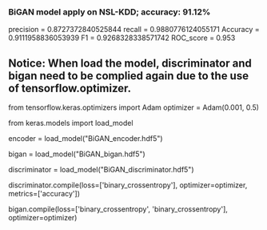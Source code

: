### BiGAN model apply on NSL-KDD; accuracy: 91.12%
precision = 0.8727372840525844
recall = 0.9880776124055171
Accuracy = 0.9111958836053939
F1 = 0.9268328338571742
ROC_score = 0.953

## Notice: When load the model, discriminator and bigan need to be complied again due to the use of tensorflow.optimizer.

from tensorflow.keras.optimizers import Adam optimizer = Adam(0.001, 0.5)

from keras.models import load_model

encoder = load_model("BiGAN_encoder.hdf5")

bigan = load_model("BiGAN_bigan.hdf5")

discriminator = load_model("BiGAN_discriminator.hdf5")

discriminator.compile(loss=['binary_crossentropy'], optimizer=optimizer, metrics=['accuracy'])

bigan.compile(loss=['binary_crossentropy', 'binary_crossentropy'], optimizer=optimizer)
